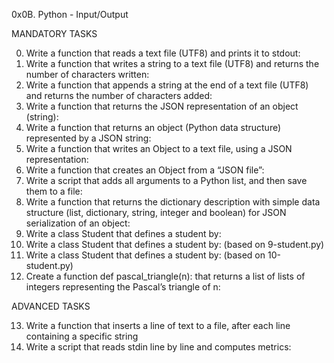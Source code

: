 0x0B. Python - Input/Output

MANDATORY TASKS 

0. Write a function that reads a text file (UTF8) and prints it to stdout:
1. Write a function that writes a string to a text file (UTF8) and returns the number of characters written:
2. Write a function that appends a string at the end of a text file (UTF8) and returns the number of characters added:
3. Write a function that returns the JSON representation of an object (string):
4. Write a function that returns an object (Python data structure) represented by a JSON string:
5. Write a function that writes an Object to a text file, using a JSON representation:
6. Write a function that creates an Object from a “JSON file”:
7. Write a script that adds all arguments to a Python list, and then save them to a file:
8. Write a function that returns the dictionary description with simple data structure (list, dictionary, string, integer and boolean) for JSON serialization of an object:
9. Write a class Student that defines a student by:
10. Write a class Student that defines a student by: (based on 9-student.py)
11. Write a class Student that defines a student by: (based on 10-student.py)
12. Create a function def pascal_triangle(n): that returns a list of lists of integers representing the Pascal’s triangle of n:


ADVANCED TASKS

13. Write a function that inserts a line of text to a file, after each line containing a specific string
14. Write a script that reads stdin line by line and computes metrics:
